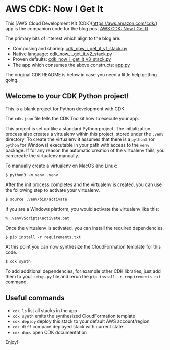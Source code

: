 
# AWS CDK: Now I Get It

This [AWS Cloud Development Kit (CDK)(https://aws.amazon.com/cdk/) app is
the companion code for the blog post
[AWS CDK: Now I Get It](https://www.packetmischief.ca).

The primary bits of interest which align to the blog are:

- Composing and sharing:
  [cdk_now_i_get_it_v1_stack.py](cdk_now_i_get_it/cdk_now_i_get_it_v1_stack.py)
- Native language:
  [cdk_now_i_get_it_v2_stack.py](cdk_now_i_get_it/cdk_now_i_get_it_v2_stack.py)
- Proven defaults:
  [cdk_now_i_get_it_v3_stack.py](cdk_now_i_get_it/cdk_now_i_get_it_v3_stack.py)
- The app which consumes the above constructs: [app.py](app.py)

The original CDK README is below in case you need a little help getting going.

## Welcome to your CDK Python project!

This is a blank project for Python development with CDK.

The `cdk.json` file tells the CDK Toolkit how to execute your app.

This project is set up like a standard Python project.  The initialization
process also creates a virtualenv within this project, stored under the `.venv`
directory.  To create the virtualenv it assumes that there is a `python3`
(or `python` for Windows) executable in your path with access to the `venv`
package. If for any reason the automatic creation of the virtualenv fails,
you can create the virtualenv manually.

To manually create a virtualenv on MacOS and Linux:

```
$ python3 -m venv .venv
```

After the init process completes and the virtualenv is created, you can use the
following step to activate your virtualenv.

```
$ source .venv/bin/activate
```

If you are a Windows platform, you would activate the virtualenv like this:

```
% .venv\Scripts\activate.bat
```

Once the virtualenv is activated, you can install the required dependencies.

```
$ pip install -r requirements.txt
```

At this point you can now synthesize the CloudFormation template for this code.

```
$ cdk synth
```

To add additional dependencies, for example other CDK libraries, just add
them to your `setup.py` file and rerun the `pip install -r requirements.txt`
command.

## Useful commands

 * `cdk ls`          list all stacks in the app
 * `cdk synth`       emits the synthesized CloudFormation template
 * `cdk deploy`      deploy this stack to your default AWS account/region
 * `cdk diff`        compare deployed stack with current state
 * `cdk docs`        open CDK documentation

Enjoy!
